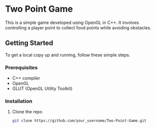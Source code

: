 # Two Point Game

This is a simple game developed using OpenGL in C++. It involves controlling a player point to collect food points while avoiding obstacles.

## Getting Started

To get a local copy up and running, follow these simple steps.

### Prerequisites

- C++ compiler
- OpenGL
- GLUT (OpenGL Utility Toolkit)

### Installation

1. Clone the repo
   ```sh
   git clone https://github.com/your_username/Two-Point-Game.git
   ```

   
